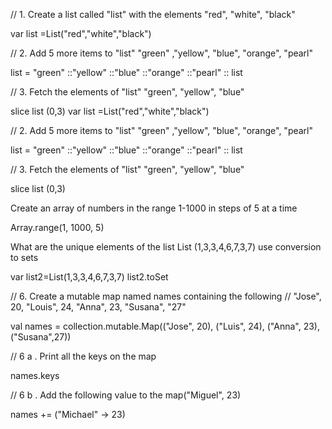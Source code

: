 // 1. Create a list called "list" with the elements "red", "white",
"black"

var list =List("red","white","black")
 
// 2. Add 5 more items to "list" "green" ,"yellow", "blue",
"orange", "pearl"
 
list = "green" ::"yellow" ::"blue" ::"orange" ::"pearl" :: list
 
// 3. Fetch the elements of "list" "green", "yellow", "blue"
 
slice list (0,3)
var list =List("red","white","black")
 
// 2. Add 5 more items to "list" "green" ,"yellow", "blue",
"orange", "pearl"
 
list = "green" ::"yellow" ::"blue" ::"orange" ::"pearl" :: list
 
// 3. Fetch the elements of "list" "green", "yellow", "blue"
 
slice list (0,3)

 Create an array of numbers in the range 1-1000 in steps of 5 at a time
 
Array.range(1, 1000, 5)

 What are the unique elements of the list List
(1,3,3,4,6,7,3,7) use conversion to sets
 
var list2=List(1,3,3,4,6,7,3,7)
list2.toSet
 
// 6. Create a mutable map named names containing the following
// "Jose", 20, "Louis", 24, "Anna", 23, "Susana", "27"
 
val names = collection.mutable.Map(("Jose", 20), ("Luis", 24),
("Anna", 23),("Susana",27))
 
// 6 a . Print all the keys on the map
 
names.keys

// 6 b . Add the following value to the map("Miguel", 23)
 
names += ("Michael" -> 23)